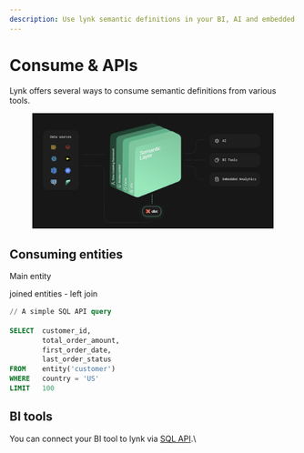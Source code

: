 ```yaml
---
description: Use lynk semantic definitions in your BI, AI and embedded analytics tools
---
```


# Consume & APIs

Lynk offers several ways to consume semantic definitions from various tools.&#x20;

<figure><img src="../../.gitbook/assets/image.png" alt=""><figcaption></figcaption></figure>

## Consuming entities

Main entity

joined entities - left join

```sql
// A simple SQL API query

SELECT  customer_id,
        total_order_amount,
        first_order_date,
        last_order_status
FROM    entity('customer') 
WHERE   country = 'US'
LIMIT   100
```

## BI tools

You can connect your BI tool to lynk via [SQL API](sql-api.md).\
